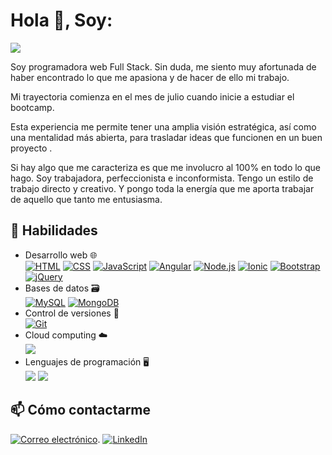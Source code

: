 # Hola 👋, Soy:
![](https://i.postimg.cc/cJ0ZQMhy/Linked-In-Banner.png) 

Soy programadora web Full Stack. Sin duda, me siento muy afortunada de haber encontrado lo que me apasiona y de hacer de ello mi trabajo.

Mi trayectoria comienza en el mes de julio  cuando inicie a estudiar el bootcamp.

Esta experiencia me permite tener una amplia visión estratégica, así como una mentalidad más abierta, para trasladar ideas que funcionen en un buen proyecto .

Si hay algo que me caracteriza es que me involucro al 100% en todo lo que hago. Soy trabajadora, perfeccionista e inconformista. Tengo un estilo de trabajo directo y creativo. Y pongo toda la energía que me aporta trabajar de aquello que tanto me entusiasma.

## 🚀 Habilidades

- Desarrollo web 🌐  
<a href="https://developer.mozilla.org/es/docs/Web/HTML"><img src="https://img.shields.io/badge/-HTML-E34F26?logo=html5&logoColor=white&style=flat-square" alt="HTML" /></a> <a href="https://developer.mozilla.org/es/docs/Web/CSS"><img src="https://img.shields.io/badge/-CSS-1572B6?logo=css3&logoColor=white&style=flat-square" alt="CSS" /></a> <a href="https://developer.mozilla.org/es/docs/Web/JavaScript"><img src="https://img.shields.io/badge/-JavaScript-F7DF1E?logo=javascript&logoColor=black&style=flat-square" alt="JavaScript" /></a> <a href="https://angular.io/docs"><img src="https://img.shields.io/badge/-Angular-DD0031?logo=angular&logoColor=white&style=flat-square" alt="Angular" /></a> <a href="https://nodejs.org/en/docs/"><img src="https://img.shields.io/badge/-Node.js-339933?logo=node.js&logoColor=white&style=flat-square" alt="Node.js" /></a> <a href="https://ionicframework.com/docs/"><img src="https://img.shields.io/badge/-Ionic-3880FF?logo=ionic&logoColor=white&style=flat-square" alt="Ionic" /></a> <a href="https://getbootstrap.com/docs/"><img src="https://img.shields.io/badge/-Bootstrap-7952B3?logo=bootstrap&logoColor=white&style=flat-square" alt="Bootstrap" /></a> <a href="https://jquery.com/"><img src="https://img.shields.io/badge/-jQuery-0769AD?logo=jquery&logoColor=white&style=flat-square" alt="jQuery" /></a>
- Bases de datos 🗃️  
<a href="https://dev.mysql.com/doc/"><img src="https://img.shields.io/badge/-MySQL-4479A1?logo=mysql&logoColor=white&style=flat-square" alt="MySQL" /></a> <a href="https://docs.mongodb.com/"><img src="https://img.shields.io/badge/-MongoDB-47A248?logo=mongodb&logoColor=white&style=flat-square" alt="MongoDB" /></a>
- Control de versiones 🧾  
<a href="https://git-scm.com/doc"><img src="https://img.shields.io/badge/-Git-F05032?logo=git&logoColor=white&style=flat-square" alt="Git" /></a>
- Cloud computing ☁️  
<a href="https://aws.amazon.com/es/getting-started/" target="_blank"><img src="https://img.shields.io/badge/AWS-232F3E?logo=amazon-aws&logoColor=white"></a>
- Lenguajes de programación 🖥️  
<a href="https://www.python.org/" target="_blank"><img src="https://img.shields.io/badge/Python-3776AB?logo=python&logoColor=white"></a>
<a href="https://www.php.net/manual/es/index.php" target="_blank"><img src="https://img.shields.io/badge/Php-3776AB?logo=python&logoColor=white"></a>

## 📫 Cómo contactarme


[![Correo electrónico](https://img.shields.io/badge/Correo%20electrónico-D14836?style=for-the-badge&logo=gmail&logoColor=white)](diamarcast1803@gmail.com).
[![LinkedIn](https://img.shields.io/badge/LinkedIn-0077B5?style=for-the-badge&logo=linkedin&logoColor=white)](https://www.linkedin.com/in/diana-marcela-casta%C3%B1o-088490247/)



